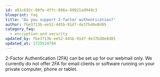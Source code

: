 ```yaml
---
id: a01c692c-00fe-4ffc-896a-89921ad949c3
blueprint: faq
title: 'Do you support 2-factor authentication?'
author: fbe3713b-ee52-445b-91d7-de37bd0e8d85
category_faq:
  - encryption-and-security
updated_by: fbe3713b-ee52-445b-91d7-de37bd0e8d85
updated_at: 1725524794
---
```

2-Factor Authentication (2FA) can be set up for our webmail only. We currently do not offer 2FA for email clients or software running on your private computer, phone or tablet.